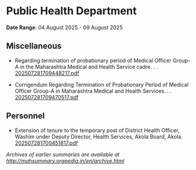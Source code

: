 # Public Health Department

**Date Range**: 04 August 2025 - 09 August 2025


## Miscellaneous
- Regarding termination of probationary period of Medical Officer Group-A in the Maharashtra Medical and Health Service cadre. . .\
  [202507281709448217.pdf](https://gr.maharashtra.gov.in/Site/Upload/Government%20Resolutions/English/202507281709448217.pdf)

- Corrigendum Regarding Termination of Probationary Period of Medical Officer Group-A in Maharashtra Medical and Health Services. . .\
  [202507281709470517.pdf](https://gr.maharashtra.gov.in/Site/Upload/Government%20Resolutions/English/202507281709470517.pdf)

## Personnel
- Extension of tenure to the temporary post of  District Health Officer, Washim under Deputy Director, Health Services, Akola Board, Akola.\
  [202507281700451817.pdf](https://gr.maharashtra.gov.in/Site/Upload/Government%20Resolutions/English/202507281700451817.pdf)


*Archives of earlier summaries are available at http://mahsummary.orgpedia.in/en/archive.html*